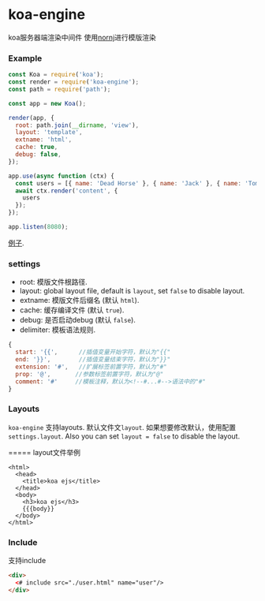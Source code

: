 koa-engine
=========
koa服务器端渲染中间件
使用[nornj](https://github.com/joe-sky/nornj)进行模版渲染

### Example

```js
const Koa = require('koa');
const render = require('koa-engine');
const path = require('path');

const app = new Koa();

render(app, {
  root: path.join(__dirname, 'view'),
  layout: 'template',
  extname: 'html',
  cache: true,
  debug: false,
});

app.use(async function (ctx) {
  const users = [{ name: 'Dead Horse' }, { name: 'Jack' }, { name: 'Tom' }];
  await ctx.render('content', {
    users
  });
});

app.listen(8080);
```

[例子]().

### settings

* root: 模版文件根路径.
* layout: global layout file, default is `layout`, set `false` to disable layout.
* extname: 模版文件后缀名 (默认 `html`).
* cache: 缓存编译文件 (默认 `true`).
* debug: 是否启动debug (默认 `false`).
* delimiter: 模板语法规则.
```js
{
  start: '{{',      //插值变量开始字符，默认为"{{"
  end: '}}',        //插值变量结束字符，默认为"}}"
  extension: '#',   //扩展标签前置字符，默认为"#"
  prop: '@',       //参数标签前置字符，默认为"@"
  comment: '#'     //模板注释，默认为<!--#...#-->语法中的"#"
}
```

### Layouts

`koa-engine` 支持layouts. 默认文件文`layout`. 如果想要修改默认，使用配置 `settings.layout`.
Also you can set `layout = false` to disable the layout.

=====
layout文件举例
```
<html>
  <head>
    <title>koa ejs</title>
  </head>
  <body>
    <h3>koa ejs</h3>
    {{{body}}
  </body>
</html>
```

### Include

支持include

```html
<div>
  <# include src="./user.html" name="user"/>
</div>
```
